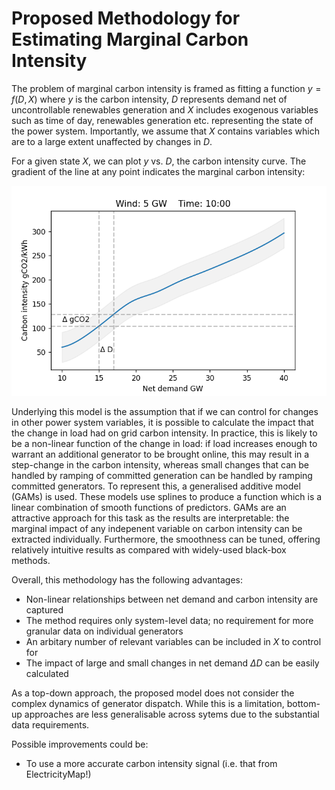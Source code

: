 # Proposed Methodology for Estimating Marginal Carbon Intensity 

The problem of marginal carbon intensity is framed as fitting a function $y = f(D, X)$ where $y$ is the carbon intensity, $D$ represents demand net of uncontrollable renewables generation and $X$ includes exogenous variables such as time of day, renewables generation etc. representing the state of the power system. Importantly, we assume that $X$ contains variables which are to a large extent unaffected by changes in $D$. 

For a given state $X$, we can plot $y$ vs. $D$, the carbon intensity curve. The gradient of the line at any point indicates the marginal carbon intensity: 

![Carbon intensity curve](https://raw.githubusercontent.com/pwdemars/marginal_carbon_intensity/main/img/example_curve.png)

Underlying this model is the assumption that if we can control for changes in other power system variables, it is possible to calculate the impact that the change in load had on grid carbon intensity. In practice, this is likely to be a non-linear function of the change in load: if load increases enough to warrant an additional generator to be brought online, this may result in a step-change in the carbon intensity, whereas small changes that can be handled by ramping of committed generation can be handled by ramping committed generators. To represent this, a generalised additive model (GAMs) is used. These models use splines to produce a function which is a linear combination of smooth functions of predictors. GAMs are an attractive approach for this task as the results are interpretable: the marginal impact of any indepenent variable on carbon intensity can be extracted individually. Furthermore, the smoothness can be tuned, offering relatively intuitive results as compared with widely-used black-box methods. 

Overall, this methodology has the following advantages: 

- Non-linear relationships between net demand and carbon intensity are captured
- The method requires only system-level data; no requirement for more granular data on individual generators
- An arbitary number of relevant variables can be included in $X$ to control for 
- The impact of large and small changes in net demand $\Delta D$ can be easily calculated

As a top-down approach, the proposed model does not consider the complex dynamics of generator dispatch. While this is a limitation, bottom-up approaches are less generalisable across sytems due to the substantial data requirements. 

Possible improvements could be: 

- To use a more accurate carbon intensity signal (i.e. that from ElectricityMap!)